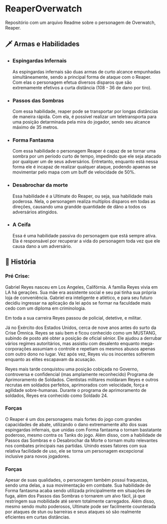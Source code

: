 # ReaperOverwatch
Repositório com um arquivo Readme sobre o personagem de Overwatch, Reaper.

<section id="armasEHabilidades">
<h2>🗡 Armas e Habilidades</h2>

<ul>
<li>
<h3>Espingardas Infernais</h3>

<p>
As espingardas infernais são duas armas de curto alcance empunhadas
simultâneamente, sendo a principal forma de ataque com o Reaper. Com
elas o personagem efetua diversos disparos que são extremamente
efetivos a curta distância (108 - 36 de dano por tiro).
</p>
</li>

<li>
<h3>Passos das Sombras</h3>

<p>
Com essa habilidade, reaper pode se transportar por longas
distâncias de maneira rápida. Com ela, é possível realizar um
teletransporta para uma posição detarminada pela mira do jogador,
sendo seu alcance máximo de 35 metros.
</p>
</li>

<li>
<h3>Forma Fantasma</h3>

<p>
Com essa habilidade o personagem Reaper é capaz de se tornar uma
sombra por um período curto de tempo, impedindo que ele seja atacado
por qualquer um de seus adversários. Entretanto, enquanto está nessa
forma ele é incapaz de realizar qualquer ataque, podendo apaenas se
movimentar pelo mapa com um buff de velocidade de 50%.
</p>
</li>

<li>
<h3>Desabrochar da morte</h3>

<p>
Essa habilidade é a Ultimate do Reaper, ou seja, sua habilidade mais
poderosa. Nela, o personagem realiza multiplos disparos em todas as
direções, causando uma grandde quantidade de dâno a todos os
adversários atingidos.
</p>
</li>

<li>
<h3>A Ceifa</h3>

<p>
Essa é uma habilidade passiva do personagem que está sempre ativa.
Ela é responsável por recuperar a vida do personagem toda vez que
ele causa dano a um adversário.
</p>
</li>
        
</ul>
</section>

<section id="historia">
<h2> 📖 História </h2>

<h3> Pré Crise: </h3>

Gabriel Reyes nasceu em Los Angeles, Califórnia. A família Reyes vivia em LA há gerações. Sua mãe era assistente social e seu pai tinha sua própria loja de conveniência. Gabriel era inteligente e atlético, e para seu futuro decidiu ingressar na aplicação da lei após se formar na faculdade mais cedo com um diploma em criminologia.

Em toda a sua carreira Reyes passou de policial, detetive, e militar.

Já no Exército dos Estados Unidos, cerca de nove anos antes do surto da Crise Ômnica. Reyes se saiu bem e ficou conhecido como um MUSTANG, subindo de posto até obter a posição de oficial sênior. Ele ajudou a derrubar vários regimes autoritários, mas assistiu com desalento enquanto mega-corporações assumiam o controle e repetiam os mesmos abusos apenas com outro dono no lugar. Vez após vez, Reyes viu os inocentes sofrerem enquanto as elites escapavam da acusação.

Reyes mais tarde conquistou uma posição cobiçada no Governo, controversa e confidencial (mas amplamente reconhecido) Programa de Aprimoramento de Soldados. Cientistas militares moldaram Reyes e outros recrutas em soldados perfeitos, aprimorados com velocidade, força e agilidade sobre-humanas. Durante o programa de aprimoramento de soldados, Reyes era conhecido como Soldado 24.
</section>


<section id="características">
<section id="forças">
<h3>Forças</h3>

<p>
O Reaper é um dos personagens mais fortes do jogo com grandes
capacidades de abate, utilizando o dano extremamente alto dos suas
espingardas infernais, que unidas com Forma fantasma o tornam
bastatante poderoso, mesmo contra os Tanks do jogo. Além disso, com a
habilidade de Passos das Sombras e o Desabrochar da Morte o tornam
muito relevantes nos combates principais nas partidas. Unindo esses
fatores com sua relativa facilidade de uso, ele se torna um personagem
excepcional inclusive para novos jogadores.
</p>
</section>

<section id="fraquezas"></section>
<h3>Forças</h3>

<p>
Apesar de suas qualidades, o personagem também possui fraquezas, sendo
uma delas, a sua movimentação em combate. Sua habilidade de Forma
fantasma acaba sendo utilizada principalmente em situações de fuga, além
dos Passos das Sombras o tornarem um alvo fácil, já que restringem sua
mobilidade até serem totalmente carregados. Além disso, mesmo sendo
muito poderosos, Ultimate pode ser facilmente counterada por ataques de
stun ou barreiras e seus ataques só são realmente eficientes em curtas
distâncias.
</p>
</section>

